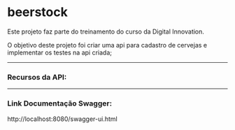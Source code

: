 # beerstock


Este projeto faz parte do treinamento do curso da Digital Innovation.

O objetivo deste projeto foi criar uma api para cadastro de cervejas 
e implementar os testes na api criada;

---
### Recursos da API:


---
### Link Documentação Swagger:

http://localhost:8080/swagger-ui.html